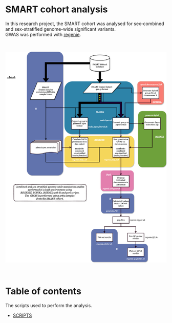 # SMART cohort analysis

In this research project, the SMART cohort was analysed for sex-combined and sex-stratified genome-wide significant variants. <br> GWAS was performed with [regenie](https://rgcgithub.github.io/regenie/).

<br>

![Alt text](https://github.com/xEmz/UMC-GWAS-cIMT/blob/ca928a7dd5d74f2ca482e020c0202fb37ca47d7b/SMART-GWAS/REGENIE_SMART_UMC.drawio.png)

</br>

# Table of contents

The scripts used to perform the analysis. 
- [SCRIPTS](https://github.com/xEmz/UMC-GWAS-cIMT/blob/9282e2a2d96468699205437dc824ce91e6195157/SMART-GWAS/SCRIPTS)
